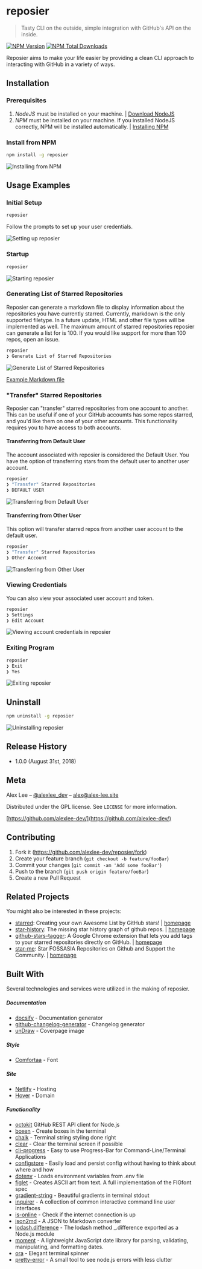# reposier

> Tasty CLI on the outside, simple integration with GitHub's API on the inside.

[![NPM Version][npm-image]][npm-url]
[![NPM Total Downloads][npm-downloads]][npm-url]

Reposier aims to make your life easier by providing a clean CLI approach to interacting with GitHub in a variety of ways.

## Installation

### Prerequisites

1. _NodeJS_ must be installed on your machine. | [Download NodeJS](https://nodejs.org/en/)
2. _NPM_ must be installed on your machine. If you installed NodeJS correctly, NPM will be installed automatically. | [Installing NPM](https://www.npmjs.com/get-npm)

### Install from NPM

```sh
npm install -g reposier
```

![Installing from NPM](https://res.cloudinary.com/alexlee-dev/image/upload/v1535747752/reposier/install.svg)

## Usage Examples

### Initial Setup

```sh
reposier
```

Follow the prompts to set up your user credentials.

![Setting up reposier](https://res.cloudinary.com/alexlee-dev/image/upload/v1535748524/reposier/setup.svg)

### Startup

```sh
reposier
```

![Starting reposier](https://res.cloudinary.com/alexlee-dev/image/upload/v1535748684/reposier/startup.svg)

### Generating List of Starred Repositories

Reposier can generate a markdown file to display information about the repositories you have currently starred.
Currently, markdown is the only supported filetype. In a future update, HTML and other file types will be implemented as well.
The maximum amount of starred repositories reposier can generate a list for is 100. If you would like support for more than 100 repos, open an issue.

```sh
reposier
❯ Generate List of Starred Repositories
```

![Generate List of Starred Repositories](https://res.cloudinary.com/alexlee-dev/image/upload/v1535748940/reposier/generateList.svg)

[Example Markdown file](https://github.com/alexlee-dev/reposier/blob/master/examples/exports/md/starredRepos.md)

### "Transfer" Starred Repositories

Reposier can "transfer" starred repositories from one account to another. This can be useful if one of your GitHub accoumts has some repos starred, and you'd like them on one of your other accounts. This functionality requires you to have access to both accounts.

#### Transferring from Default User

The account associated with reposier is considered the Default User. You have the option of transferring stars from the default user to another user account.

```sh
reposier
❯ "Transfer" Starred Repositories
❯ DEFAULT USER
```

![Transferring from Default User](https://res.cloudinary.com/alexlee-dev/image/upload/v1535749729/reposier/fromDefaultToOther.svg)

#### Transferring from Other User

This option will transfer starred repos from another user account to the default user.

```sh
reposier
❯ "Transfer" Starred Repositories
❯ Other Account
```

![Transferring from Other User](https://res.cloudinary.com/alexlee-dev/image/upload/v1535757258/reposier/fromOtherToDefault2.svg)

### Viewing Credentials

You can also view your associated user account and token.

```sh
reposier
❯ Settings
❯ Edit Account
```

![Viewing account credentials in reposier](https://res.cloudinary.com/alexlee-dev/image/upload/v1535750543/reposier/viewCredentials.svg)

### Exiting Program

```sh
reposier
❯ Exit
❯ Yes
```

![Exiting reposier](https://res.cloudinary.com/alexlee-dev/image/upload/v1535750701/exit.svg)

## Uninstall

```sh
npm uninstall -g reposier
```

![Uninstalling reposier](https://res.cloudinary.com/alexlee-dev/image/upload/v1535750877/reposier/uninstall.svg)

## Release History

- 1.0.0 (August 31st, 2018)

## Meta

Alex Lee – [@alexlee_dev](https://twitter.com/alexlee_dev) – alex@alex-lee.site

Distributed under the GPL license. See `LICENSE` for more information.

[https://github.com/alexlee-dev/](https://github.com/alexlee-dev/)

## Contributing

1. Fork it (<https://github.com/alexlee-dev/reposier/fork>)
2. Create your feature branch (`git checkout -b feature/fooBar`)
3. Commit your changes (`git commit -am 'Add some fooBar'`)
4. Push to the branch (`git push origin feature/fooBar`)
5. Create a new Pull Request

## Related Projects

You might also be interested in these projects:

- [starred](https://github.com/maguowei/starred): Creating your own Awesome List by GitHub stars! | [homepage](https://github.com/maguowei/starred 'Creating your own Awesome List by GitHub stars!')
- [star-history](https://github.com/timqian/star-history): The missing star history graph of github repos. | [homepage](https://github.com/timqian/star-history 'The missing star history graph of github repos.')
- [github-stars-tagger](https://github.com/artisologic/github-stars-tagger): A Google Chrome extension that lets you add tags to your starred repositories directly on GitHub. | [homepage](https://chrome.google.com/webstore/detail/github-stars-tagger/aaihhjepepgajmehjdmfkofegfddcabc 'A Google Chrome extension that lets you add tags to your starred repositories directly on GitHub.')
- [star-me](https://github.com/fossasia/star-me): Star FOSSASIA Repositories on Github and Support the Community. | [homepage](https://github.com/fossasia/star-me 'Star FOSSASIA Repositories on Github and Support the Community.')

## Built With

Several technologies and services were utilized in the making of reposier.

##### Documentation
- [docsify](https://docsify.now.sh) - Documentation generator
- [github-changelog-generator](https://github.com/github-changelog-generator/github-changelog-generator) - Changelog generator
- [unDraw](https://undraw.co) - Coverpage image

##### Style
- [Comfortaa](https://fonts.google.com/specimen/Comfortaa) - Font

##### Site
- [Netlify](https://www.netlify.com) - Hosting
- [Hover](https://www.hover.com) - Domain

##### Functionality
- [octokit](https://octokit.github.io/rest.js/) GitHub REST API client for Node.js
- [boxen](https://www.npmjs.com/package/boxen) - Create boxes in the terminal
- [chalk](https://www.npmjs.com/package/chalk) - Terminal string styling done right
- [clear](https://www.npmjs.com/package/clear) - Clear the terminal screen if possible
- [cli-progress](https://www.npmjs.com/package/cli-progress) - Easy to use Progress-Bar for Command-Line/Terminal Applications
- [configstore](https://www.npmjs.com/package/configstore) - Easily load and persist config without having to think about where and how
- [dotenv](https://www.npmjs.com/package/dotenv) - Loads environment variables from .env file
- [figlet](https://www.npmjs.com/package/figlet) - Creates ASCII art from text. A full implementation of the FIGfont spec
- [gradient-string](https://www.npmjs.com/package/gradient-string) - Beautiful gradients in terminal stdout
- [inquirer](https://www.npmjs.com/package/inquirer) - A collection of common interactive command line user interfaces
- [is-online](https://www.npmjs.com/package/is-online) - Check if the internet connection is up
- [json2md](https://www.npmjs.com/package/json2md) - A JSON to Markdown converter
- [lodash.difference](https://www.npmjs.com/package/lodash.difference) - The lodash method _.difference exported as a Node.js module
- [moment](https://www.npmjs.com/package/moment) - A lightweight JavaScript date library for parsing, validating, manipulating, and formatting dates.
- [ora](https://www.npmjs.com/package/ora) - Elegant terminal spinner
- [pretty-error](https://www.npmjs.com/package/pretty-error) - A small tool to see node.js errors with less clutter

<!-- Markdown link & img dfn's -->

[npm-image]: https://img.shields.io/npm/v/reposier.svg
[npm-downloads]: https://img.shields.io/npm/dt/reposier.svg
[npm-url]: https://www.npmjs.com/package/reposier
